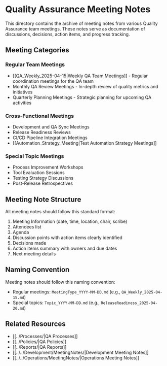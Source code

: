 # Quality Assurance Meeting Notes

This directory contains the archive of meeting notes from various Quality Assurance team meetings. These notes serve as documentation of discussions, decisions, action items, and progress tracking.

## Meeting Categories

### Regular Team Meetings
- [[QA_Weekly_2025-04-15|Weekly QA Team Meetings]] - Regular coordination meetings for the QA team
- Monthly QA Review Meetings - In-depth review of quality metrics and initiatives
- Quarterly Planning Meetings - Strategic planning for upcoming QA activities

### Cross-Functional Meetings
- Development and QA Sync Meetings
- Release Readiness Reviews
- CI/CD Pipeline Integration Meetings
- [[Automation_Strategy_Meeting|Test Automation Strategy Meetings]]

### Special Topic Meetings
- Process Improvement Workshops
- Tool Evaluation Sessions
- Testing Strategy Discussions
- Post-Release Retrospectives

## Meeting Note Structure

All meeting notes should follow this standard format:
1. Meeting Information (date, time, location, chair, scribe)
2. Attendees list
3. Agenda
4. Discussion points with action items clearly identified
5. Decisions made
6. Action items summary with owners and due dates
7. Next meeting details

## Naming Convention

Meeting notes should follow this naming convention:
- Regular meetings: `MeetingType_YYYY-MM-DD.md` (e.g., `QA_Weekly_2025-04-15.md`)
- Special topics: `Topic_YYYY-MM-DD.md` (e.g., `ReleaseReadiness_2025-04-20.md`)

## Related Resources

- [[../Processes/|QA Processes]]
- [[../Policies/|QA Policies]]
- [[../Reports/|QA Reports]]
- [[../../Development/MeetingNotes/|Development Meeting Notes]]
- [[../../Operations/MeetingNotes/|Operations Meeting Notes]] 